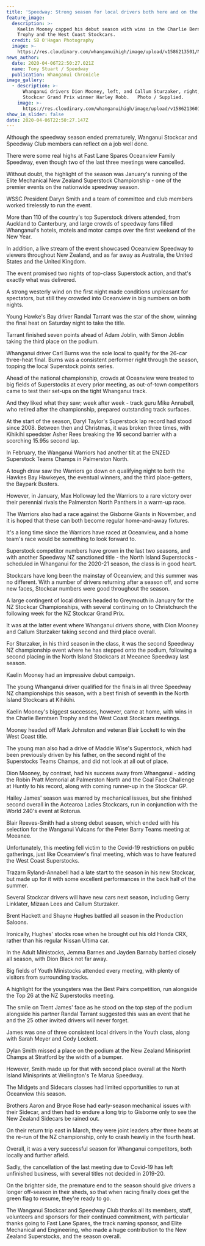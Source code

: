 ```yaml
---
title: 'Speedway: Strong season for local drivers both here and on the road'
feature_image:
  description: >-
    Kaelin Mooney capped his debut season with wins in the Charlie Berntsen
    Trophy and the West Coast Stockcars. 
  credit: SB O'Hagan Photography
  image: >-
    https://res.cloudinary.com/whanganuihigh/image/upload/v1586213501/News/Kaelin_Mooney_Chron_7.4.20.jpg
news_author:
  date: 2020-04-06T22:50:27.021Z
  name: Tony Stuart / Speedway
  publication: Whanganui Chronicle
image_gallery:
  - description: >-
      Whanganui drivers Dion Mooney, left, and Callum Sturzaker, right, flank NZ
      Stockcar Grand Prix winner Harley Robb.   Photo / Supplied.
    image: >-
      https://res.cloudinary.com/whanganuihigh/image/upload/v1586213601/News/Callum_Sturzaker_Chron_7.4.20.jpg
show_in_slider: false
date: 2020-04-06T22:50:27.147Z
---
```

Although the speedway season ended prematurely, Wanganui Stockcar and Speedway Club members can reflect on a job well done.

There were some real highs at Fast Lane Spares Oceanview Family Speedway, even though two of the last three meetings were cancelled.

Without doubt, the highlight of the season was January's running of the Elite Mechanical New Zealand Superstock Championship - one of the premier events on the nationwide speedway season.

WSSC President Daryn Smith and a team of committee and club members worked tirelessly to run the event.

More than 110 of the country's top Superstock drivers attended, from Auckland to Canterbury, and large crowds of speedway fans filled Whanganui's hotels, motels and motor camps over the first weekend of the New Year.

In addition, a live stream of the event showcased Oceanview Speedway to viewers throughout New Zealand, and as far away as Australia, the United States and the United Kingdom.

The event promised two nights of top-class Superstock action, and that's exactly what was delivered.

A strong westerly wind on the first night made conditions unpleasant for spectators, but still they crowded into Oceanview in big numbers on both nights.

Young Hawke's Bay driver Randal Tarrant was the star of the show, winning the final heat on Saturday night to take the title.

Tarrant finished seven points ahead of Adam Joblin, with Simon Joblin taking the third place on the podium.

Whanganui driver Carl Burns was the sole local to qualify for the 26-car three-heat final.
Burns was a consistent performer right through the season, topping the local Superstock points series.

Ahead of the national championship, crowds at Oceanview were treated to big fields of Superstocks at every prior meeting, as out-of-town competitors came to test their set-ups on the tight Whanganui track.

And they liked what they saw; week after week - track guru Mike Annabell, who retired after the championship, prepared outstanding track surfaces.

At the start of the season, Daryl Taylor's Superstock lap record had stood since 2008.
Between then and Christmas, it was broken three times, with Kihikihi speedster Asher Rees breaking the 16 second barrier with a scorching 15.95s second lap.

In February, the Wanganui Warriors had another tilt at the ENZED Superstock Teams Champs in Palmerston North.

A tough draw saw the Warriors go down on qualifying night to both the Hawkes Bay Hawkeyes, the eventual winners, and the third place-getters, the Baypark Busters.

However, in January, Max Holloway led the Warriors to a rare victory over their perennial rivals the Palmerston North Panthers in a warm-up race.

The Warriors also had a race against the Gisborne Giants in November, and it is hoped that these can both become regular home-and-away fixtures.

It's a long time since the Warriors have raced at Oceanview, and a home team's race would be something to look forward to.

Superstock competitor numbers have grown in the last two seasons, and with another Speedway NZ sanctioned title - the North Island Superstocks - scheduled in Whanganui for the 2020-21 season, the class is in good heart.

Stockcars have long been the mainstay of Oceanview, and this summer was no different.
With a number of drivers returning after a season off, and some new faces, Stockcar numbers were good throughout the season.

A large contingent of local drivers headed to Greymouth in January for the NZ Stockcar Championships, with several continuing on to Christchurch the following week for the NZ Stockcar Grand Prix.

It was at the latter event where Whanganui drivers shone, with Dion Mooney and Callum Sturzaker taking second and third place overall.

For Sturzaker, in his third season in the class, it was the second Speedway NZ championship event where he has stepped onto the podium, following a second placing in the North Island Stockcars at Meeanee Speedway last season.

Kaelin Mooney had an impressive debut campaign.

The young Whanganui driver qualified for the finals in all three Speedway NZ championships this season, with a best finish of seventh in the North Island Stockcars at Kihikihi.

Kaelin Mooney's biggest successes, however, came at home, with wins in the Charlie Berntsen Trophy and the West Coast Stockcars meetings.

Mooney headed off Mark Johnston and veteran Blair Lockett to win the West Coast title.

The young man also had a drive of Maddie Wise's Superstock, which had been previously driven by his father, on the second night of the Superstocks Teams Champs, and did not look at all out of place.

Dion Mooney, by contrast, had his success away from Whanganui - adding the Robin Pratt Memorial at Palmerston North and the Coal Face Challenge at Huntly to his record, along with coming runner-up in the Stockcar GP.

Hailey James' season was marred by mechanical issues, but she finished second overall in the Aotearoa Ladies Stockcars, run in conjunction with the World 240's event at Rotorua.

Blair Reeves-Smith had a strong debut season, which ended with his selection for the Wanganui Vulcans for the Peter Barry Teams meeting at Meeanee.

Unfortunately, this meeting fell victim to the Covid-19 restrictions on public gatherings, just like Oceanview's final meeting, which was to have featured the West Coast Superstocks.

Trazarn Ryland-Annabell had a late start to the season in his new Stockcar, but made up for it with some excellent performances in the back half of the summer.

Several Stockcar drivers will have new cars next season, including Gerry Linklater, Mizaan Lees and Callum Sturzaker.

Brent Hackett and Shayne Hughes battled all season in the Production Saloons.

Ironically, Hughes' stocks rose when he brought out his old Honda CRX, rather than his regular Nissan Ultima car.

In the Adult Ministocks, Jemma Barnes and Jayden Barnaby battled closely all season, with Dion Black not far away.

Big fields of Youth Ministocks attended every meeting, with plenty of visitors from surrounding tracks.

A highlight for the youngsters was the Best Pairs competition, run alongside the Top 26 at the NZ Superstocks meeting.

The smile on Trent James' face as he stood on the top step of the podium alongside his partner Randal Tarrant suggested this was an event that he and the 25 other invited drivers will never forget.

James was one of three consistent local drivers in the Youth class, along with Sarah Meyer and Cody Lockett.

Dylan Smith missed a place on the podium at the New Zealand Minisprint Champs at Stratford by the width of a bumper.

However, Smith made up for that with second place overall at the North Island Minisprints at Wellington's Te Marua Speedway.

The Midgets and Sidecars classes had limited opportunities to run at Oceanview this season.

Brothers Aaron and Bryce Rose had early-season mechanical issues with their Sidecar, and then had to endure a long trip to Gisborne only to see the New Zealand Sidecars be rained out.

On their return trip east in March, they were joint leaders after three heats at the re-run of the NZ championship, only to crash heavily in the fourth heat.

Overall, it was a very successful season for Whanganui competitors, both locally and further afield.

Sadly, the cancellation of the last meeting due to Covid-19 has left unfinished business, with several titles not decided in 2019-20.

On the brighter side, the premature end to the season should give drivers a longer off-season in their sheds, so that when racing finally does get the green flag to resume, they're ready to go.

The Wanganui Stockcar and Speedway Club thanks all its members, staff, volunteers and sponsors for their continued commitment, with particular thanks going to Fast Lane Spares, the track naming sponsor, and Elite Mechanical and Engineering, who made a huge contribution to the New Zealand Superstocks, and the season overall.